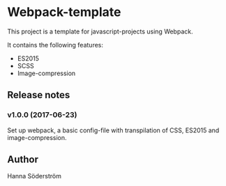 # Webpack-template

This project is a template for javascript-projects using Webpack.

It contains the following features:

* ES2015
* SCSS
* Image-compression

## Release notes

### v1.0.0 (2017-06-23)

Set up webpack, a basic config-file with transpilation of CSS, ES2015 and image-compression.

## Author
Hanna Söderström